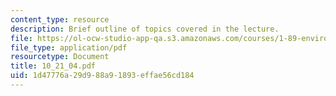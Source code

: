 ```yaml
---
content_type: resource
description: Brief outline of topics covered in the lecture.
file: https://ol-ocw-studio-app-qa.s3.amazonaws.com/courses/1-89-environmental-microbiology-fall-2004/1d47776a29d988a91893effae56cd184_10_21_04.pdf
file_type: application/pdf
resourcetype: Document
title: 10_21_04.pdf
uid: 1d47776a-29d9-88a9-1893-effae56cd184
---
```

